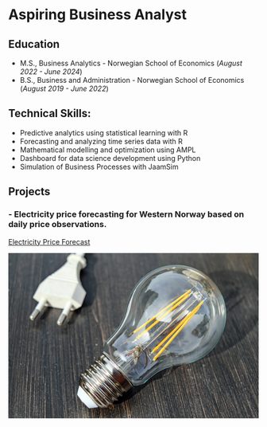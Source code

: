 # Aspiring Business Analyst

## Education						       		
  - M.S., Business Analytics - Norwegian School of Economics (_August 2022 - June 2024_)	 			        		
  - B.S., Business and Administration - Norwegian School of Economics (_August 2019 - June 2022_)

## Technical Skills:
  - Predictive analytics using statistical learning with R
  - Forecasting and analyzing time series data with R
  - Mathematical modelling and optimization using AMPL
  - Dashboard for data science development using Python
  - Simulation of Business Processes with JaamSim

## Projects

  ### - Electricity price forecasting for Western Norway based on daily price observations.
[Electricity Price Forecast](https://damwis97.github.io/Electricity_Forecast/)
 
![electricity](/assets/img/electricity.jpg)

